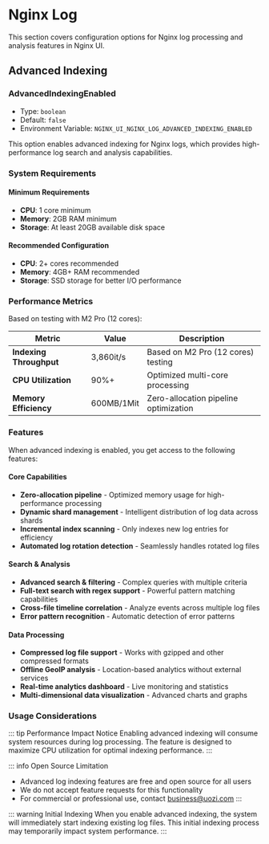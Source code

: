 # Nginx Log

This section covers configuration options for Nginx log processing and analysis features in Nginx UI.

## Advanced Indexing

### AdvancedIndexingEnabled

- Type: `boolean`
- Default: `false`
- Environment Variable: `NGINX_UI_NGINX_LOG_ADVANCED_INDEXING_ENABLED`

This option enables advanced indexing for Nginx logs, which provides high-performance log search and analysis capabilities.

### System Requirements

#### Minimum Requirements
- **CPU**: 1 core minimum
- **Memory**: 2GB RAM minimum
- **Storage**: At least 20GB available disk space

#### Recommended Configuration
- **CPU**: 2+ cores recommended
- **Memory**: 4GB+ RAM recommended
- **Storage**: SSD storage for better I/O performance

### Performance Metrics

Based on testing with M2 Pro (12 cores):

| Metric | Value | Description |
|--------|-------|-------------|
| **Indexing Throughput** | 3,860it/s | Based on M2 Pro (12 cores) testing |
| **CPU Utilization** | 90%+ | Optimized multi-core processing |
| **Memory Efficiency** | 600MB/1Mit | Zero-allocation pipeline optimization |

### Features

When advanced indexing is enabled, you get access to the following features:

#### Core Capabilities
- **Zero-allocation pipeline** - Optimized memory usage for high-performance processing
- **Dynamic shard management** - Intelligent distribution of log data across shards
- **Incremental index scanning** - Only indexes new log entries for efficiency
- **Automated log rotation detection** - Seamlessly handles rotated log files

#### Search & Analysis
- **Advanced search & filtering** - Complex queries with multiple criteria
- **Full-text search with regex support** - Powerful pattern matching capabilities
- **Cross-file timeline correlation** - Analyze events across multiple log files
- **Error pattern recognition** - Automatic detection of error patterns

#### Data Processing
- **Compressed log file support** - Works with gzipped and other compressed formats
- **Offline GeoIP analysis** - Location-based analytics without external services
- **Real-time analytics dashboard** - Live monitoring and statistics
- **Multi-dimensional data visualization** - Advanced charts and graphs

### Usage Considerations

::: tip Performance Impact Notice
Enabling advanced indexing will consume system resources during log processing. The feature is designed to maximize CPU utilization for optimal indexing performance.
:::

::: info Open Source Limitation
- Advanced log indexing features are free and open source for all users
- We do not accept feature requests for this functionality
- For commercial or professional use, contact business@uozi.com
:::

::: warning Initial Indexing
When you enable advanced indexing, the system will immediately start indexing existing log files. This initial indexing process may temporarily impact system performance.
:::